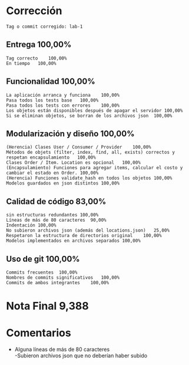 # Corrección		
	Tag o commit corregido:	lab-1
		
## Entrega		100,00%
	Tag correcto	100,00%
	En tiempo	100,00%
## Funcionalidad		100,00%
	La aplicación arranca y funciona	100,00%
	Pasa todos los tests base	100,00%
	Pasa todos los tests con errores	100,00%
	Los objetos están disponibles después de apagar el servidor	100,00%
	Si se eliminan objetos, se borran de los archivos json	100,00%
		
## Modularización y diseño		100,00%
	(Herencia) Clases User / Consumer / Provider	100,00%
	Métodos de objets (filter, index, find, all, exists) correctos y respetan encapsulamiento	100,00%
	Clases Order / Item. Location es opcional	100,00%
	(Encapsulamiento) Funciones para agregar items, calcular el costo y cambiar el estado en Order.	100,00%
	(Herencia) Funciones validate_hash en todos los objetos	100,00%
	Modelos guardados en json distintos	100,00%
## Calidad de código		83,00%
	sin estructuras redundantes	100,00%
	Líneas de más de 80 caracteres	90,00%
	Indentación	100,00%
	No subieron archivos json (además del locations.json)	25,00%
	Respetaron la estructura de directorios original	100,00%
	Modelos implementados en archivos separados	100,00%
		
		
		
## Uso de git		100,00%
	Commits frecuentes	100,00%
	Nombres de commits significativos	100,00%
	Commits de ambos integrantes	100,00%
		
# Nota Final		9,388
		
		
# Comentarios		
- Alguna líneas de más de 80 caracteres		
-Subieron archivos json que no deberían haber subido		
